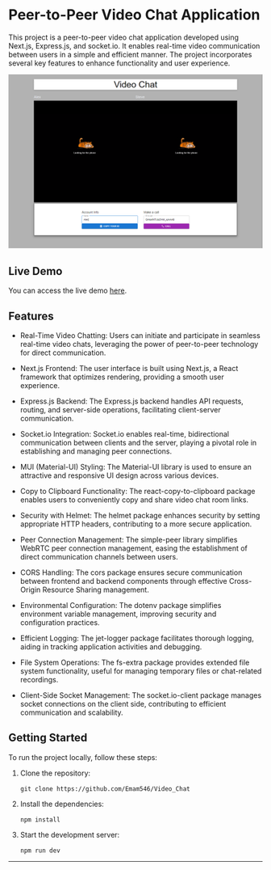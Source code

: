 # Peer-to-Peer Video Chat Application

This project is a peer-to-peer video chat application developed using Next.js, Express.js, and socket.io. It enables real-time video communication between users in a simple and efficient manner. The project incorporates several key features to enhance functionality and user experience.

![Screenshot](screenshots/1.png)
## Live Demo
You can access the live demo [here](https://video-chat-3nq7.onrender.com/).


## Features

- Real-Time Video Chatting: Users can initiate and participate in seamless real-time video chats, leveraging the power of peer-to-peer technology for direct communication.

- Next.js Frontend: The user interface is built using Next.js, a React framework that optimizes rendering, providing a smooth user experience.

- Express.js Backend: The Express.js backend handles API requests, routing, and server-side operations, facilitating client-server communication.

- Socket.io Integration: Socket.io enables real-time, bidirectional communication between clients and the server, playing a pivotal role in establishing and managing peer connections.

- MUI (Material-UI) Styling: The Material-UI library is used to ensure an attractive and responsive UI design across various devices.

- Copy to Clipboard Functionality: The react-copy-to-clipboard package enables users to conveniently copy and share video chat room links.

- Security with Helmet: The helmet package enhances security by setting appropriate HTTP headers, contributing to a more secure application.

- Peer Connection Management: The simple-peer library simplifies WebRTC peer connection management, easing the establishment of direct communication channels between users.

- CORS Handling: The cors package ensures secure communication between frontend and backend components through effective Cross-Origin Resource Sharing management.

- Environmental Configuration: The dotenv package simplifies environment variable management, improving security and configuration practices.

- Efficient Logging: The jet-logger package facilitates thorough logging, aiding in tracking application activities and debugging.

- File System Operations: The fs-extra package provides extended file system functionality, useful for managing temporary files or chat-related recordings.

- Client-Side Socket Management: The socket.io-client package manages socket connections on the client side, contributing to efficient communication and scalability.

## Getting Started

To run the project locally, follow these steps:

1. Clone the repository:

   ```shell
   git clone https://github.com/Emam546/Video_Chat
   ```
2. Install the dependencies:

   ```shell
   npm install
   ```

3. Start the development server:

    ```shell
   npm run dev
   ```
****